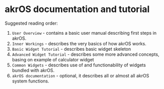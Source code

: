 # akrOS documentation and tutorial

Suggested reading order:

1. `User Overview` - contains a basic user manual describing first steps in akrOS.
2. `Inner Workings` - describes the very basics of how akrOS works.
3. `Basic Widget Tutorial` - describes basic widget skeleton
4. `Advanced Widget Tutorial` - describes some more advanced concepts, basing on example of calculator widget
5. `Common Widgets` - describes use of and functionability of widgets bundled with akrOS.
6. `akrOS documentation` - optional, it describes all or almost all akrOS system functions.
